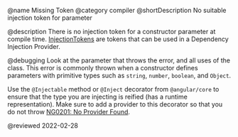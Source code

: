 @name Missing Token @category compiler @shortDescription No suitable injection token for parameter

@description There is no injection token for a constructor parameter at compile time. [InjectionTokens](api/core/InjectionToken) are tokens that can be used in a Dependency Injection Provider.

@debugging Look at the parameter that throws the error, and all uses of the class. This error is commonly thrown when a constructor defines parameters with primitive types such as `string`, `number`, `boolean`, and `Object`.

Use the `@Injectable` method or `@Inject` decorator from `@angular/core` to ensure that the type you are injecting is reified \(has a runtime representation\). Make sure to add a provider to this decorator so that you do not throw [NG0201: No Provider Found](errors/NG0201).

<!-- links -->

<!-- external links -->

<!-- end links -->

@reviewed 2022-02-28
